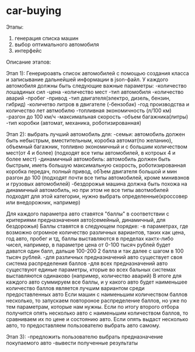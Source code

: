 # car-buying
Этапы:
1) генерация списка машин
2) выбор оптимального автомобиля
3) интерфейс

Описание этапов:


Этап 1):
Генерироавть список автомобилей с помощью создания класса и записывание дальнейшей информации в json-файл.
У каждого автомобиля должны быть следующие важные параметры:
-количество лошадиных сил
-цена
-количество мест
-тип автомобиля
-количество аварий
-пробег
-привод
-тип двигателя(электро, дизель, бензин, гибрид)
-количетво литров в двигателе
(-бензобак)
-год производства и количество лет автмобилю
-топливная экономичность (л/100 км)
-разгон до 100 км/ч
-максимальная скорость
-объем багажника(литры)
-тип коробки (автомат, механика, роботизированная)


Этап 2):
выбрать лучший автомобиль для:
-семьи:
автомобиль должен быть небыстрым, вместительным, коробка автомат(по желанию), объемный багажник, топливно экономичный и с большим количеством мест(от 4 и более)
(подходят все типы автомобилей, в котроых 4 и более мест)
-динамичный автомобиль:
автомобиль должен быть быстрым, иметь большую максимальную скорость, роботизированная коробка передач, полный привод, обЪем двигателя
большой и мин разгон до 100 (подходят почти все типы автомобилей, кроме минивэнов и грузовых автомобилей)
-бездорожья
машина должна быть похожа на динамичный автомобиль, но при этом не все типы авотмобилей подходят для этой категории, нужно выбрать определенные(кроссовер или внедорожник, например)

Для каждого параметра авто ставятся "баллы" в соответствии с критериями предназначения авто(семейный, динамичный, для бездорожья)
Баллы ставятся в следующем порядке:
-в параметрах, где возможно огромное количество различных вариантов, таких как цена, год авто, пробег и тд, баллы выставляются 
в пределах кактх-либо чисел, например, в параметре цена от 0-100 тысяч рублей будет даватся один балл, дальше 100-200 2 балла и так далее с шагом в 100 тысяч рублей.
-для различных предназначений авто существует своя система распределения баллов
-для всех предназначений авто существуют единые параметры, кторые во всех бальных системах выставляются одинаково (например, количество аварий)
В итоге для каждого авто суммируем все баллы, и у какого авто будет наименьшее количество баллов является лучшим вариантом среди предоставленных авто
Если машин с наименьшим количеством баллов несколько, то запускаем повтороное распределение баллов, но уже по тем параметрам, которые нам нужны.
Если по итогу второго отбора получится опять несколько авто с наименьшим количеством баллов, то сравниваем их по цене и состоянию авто.
Если опять выдаст несколько авто, то предоставляем пользователю выбрать авто самому.


Этап 3):
-предложить пользователю выбрать предназначение покупаемого авто
-вывести полученные результаты
